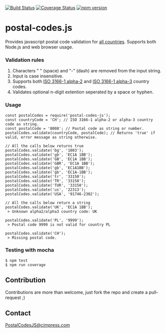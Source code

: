 [![Build Status](https://travis-ci.org/Cimpress-MCP/postal-codes-js.svg?branch=master)](https://travis-ci.org/Cimpress-MCP/postal-codes-js)
[![Coverage Status](https://coveralls.io/repos/github/Cimpress-MCP/postal-codes-js/badge.svg?branch=master)](https://coveralls.io/github/Cimpress-MCP/postal-codes-js?branch=master)
[![npm version](https://badge.fury.io/js/postal-codes-js.svg)](https://badge.fury.io/js/postal-codes-js)

# postal-codes.js
Provides javascript postal code validation for [all  countries](https://en.wikipedia.org/wiki/List_of_postal_codes). Supports both Node.js and web browser usage.


### Validation rules
1. Characters " " (space) and "-" (dash) are removed from the input string.
2. Input is case insensitive.
3. Supports both [ISO 3166-1 alpha-2](https://en.wikipedia.org/wiki/ISO_3166-1_alpha-2) and [ISO 3166-1 alpha-3](https://en.wikipedia.org/wiki/ISO_3166-1_alpha-3) country codes.
4. Validates optional n-digit extention seperated by a space or hyphen.

### Usage
```
const postalCodes = require('postal-codes-js');
const countryCode = 'CH'; // ISO 3166-1 alpha-2 or alpha-3 country code as string.
const postalCode = '8008'; // Postal code as string or number.
postalCodes.validate(countryCode, postalCode); // Returns 'true' if valid, error message as string otherwise.

// All the calls below returns true
postalCodes.validate('bg', '1003');
postalCodes.validate('gb', 'EC1A 1BB');
postalCodes.validate('GB', 'EC1A 1BB');
postalCodes.validate('GBR', 'EC1A 1BB');
postalCodes.validate('gb', 'EC1A1BB');
postalCodes.validate('gb', 'EC1A-1BB');
postalCodes.validate('tr', '33150');
postalCodes.validate('TR', '33150');
postalCodes.validate('TUR', '33150');
postalCodes.validate('us', '22313');
postalCodes.validate('USA', '91746-2302');

// All the calls below return a string
postalCodes.validate('UK', 'EC1A 1BB');
 > Unknown alpha2/alpha3 country code: UK

postalCodes.validate('PL', '9999');
 > Postal code 9999 is not valid for country PL

postalCodes.validate('CH');
 > Missing postal code.
```

### Testing with mocha
    $ npm test
    $ npm run coverage

## Contribution
Contributions are more than welcome, just fork the repo and create a pull-request ;)

## Contact
PostalCodesJS@cimpress.com
